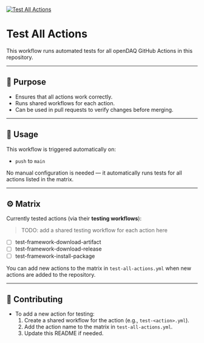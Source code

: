 [![Test All Actions](https://github.com/openDAQ/actions/actions/workflows/test-all-actions.yml/badge.svg)](https://github.com/openDAQ/actions/actions/workflows/test-all-actions.yml)

# Test All Actions

This workflow runs automated tests for all openDAQ GitHub Actions in this repository.

---

## 📌 Purpose

- Ensures that all actions work correctly.
- Runs shared workflows for each action.
- Can be used in pull requests to verify changes before merging.

---

## 🚀 Usage

This workflow is triggered automatically on:

- `push` to `main`

No manual configuration is needed — it automatically runs tests for all actions listed in the matrix.

---

## ⚙️ Matrix

Currently tested actions (via their **testing workflows**):

> TODO: add a shared testing workflow for each action here

- [ ] test-framework-download-artifact
- [ ] test-framework-download-release
- [ ] test-framework-install-package

You can add new actions to the matrix in `test-all-actions.yml` when new actions are added to the repository.

---

## 🤝 Contributing

- To add a new action for testing:
  1. Create a shared workflow for the action (e.g., `test-<action>.yml`).
  2. Add the action name to the matrix in `test-all-actions.yml`.
  3. Update this README if needed.
